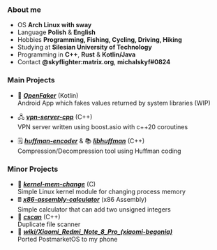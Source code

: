 ### About me
- OS **Arch Linux with sway**
- Language **Polish** & **English**
- Hobbies **Programming, Fishing, Cycling, Driving, Hiking**
- Studying at **Silesian University of Technology**
- Programming in **C++**, **Rust** & **Kotlin/Java**
- Contact **@skyflighter:matrix.org**, **michalskyf#0824**

### Main Projects
- 🥸 [***OpenFaker***](https://github.com/michaelskyf/OpenFaker) (Kotlin)<br>
   Android App which fakes values returned by system libraries (WIP)

- 🖧 [***vpn-server-cpp***](https://github.com/michaelskyf/vpn-server-cpp) (C++)<br>
   VPN server written using boost.asio with c++20 coroutines
   
- 🗒️ [***huffman-encoder***](https://github.com/michaelskyf/huffman-encoder) & 📚 [***libhuffman***](https://github.com/michaelskyf/libhuffman) (C++)<br>
   Compression/Decompression tool using Huffman coding

### Minor Projects
- 🐧 [***kernel-mem-change***](https://github.com/michaelskyf/kernel-mem-change) (C)<br>
  Simple Linux kernel module for changing process memory
- 🖩 [***x86-assembly-calculator***](https://github.com/michaelskyf/x86-assembly-calculator) (x86 Assembly)<br>
  Simple calculator that can add two unsigned integers
- 📁 [***cscan***](https://github.com/michaelskyf/cscan) (C++)<br>
  Duplicate file scanner
- 📱 [***wiki/Xiaomi_Redmi_Note_8_Pro_(xiaomi-begonia)***](https://wiki.postmarketos.org/wiki/Xiaomi_Redmi_Note_8_Pro_(xiaomi-begonia)) <br>
  Ported PostmarketOS to my phone
